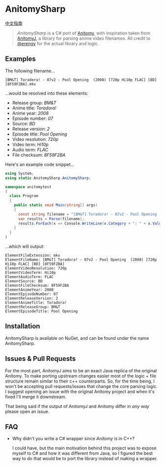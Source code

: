 # AnitomySharp

[中文指南](https://anitomysharp.chushen.xyz/)

>*AnitomySharp* is a C# port of [Anitomy](https://github.com/erengy/anitomy), with inspiration taken from [AnitomyJ](https://github.com/Vorror/anitomyJ), a library for parsing anime video filenames. All credit to [@erengy](https://github.com/erengy) for the actual library and logic.

## Examples

The following filename...

    [BM&T] Toradora! - 07v2 - Pool Opening  (2008) [720p Hi10p FLAC] [BD] [8F59F2BA].mkv

...would be resolved into these elements:

- Release group: *BM&T*
- Anime title: *Toradora!*
- Anime year: *2008*
- Episode number: *07*
- Source: *BD*
- Release version: *2*
- Episode title: *Pool Opening*
- Video resolution: *720p*
- Video term: *Hi10p*
- Audio term: *FLAC*
- File checksum: *8F59F2BA*

Here's an example code snippet...

```csharp
using System;
using static AnitomySharp.AnitomySharp;

namespace anitomytest
{
  class Program
  {
    public static void Main(string[] args)
    {
      const string filename = "[BM&T] Toradora! - 07v2 - Pool Opening  (2008) [720p Hi10p FLAC] [BD] [8F59F2BA].mkv";
      var results = Parse(filename);
      results.ForEach(x => Console.WriteLine(x.Category + ": " + x.Value));
    }
  }
}
```

...which will output:

```
ElementFileExtension: mkv
ElementFileName: [BM&T] Toradora! - 07v2 - Pool Opening  (2008) [720p Hi10p FLAC] [BD] [8F59F2BA]
ElementVideoResolution: 720p
ElementVideoTerm: Hi10p
ElementAudioTerm: FLAC
ElementSource: BD
ElementFileChecksum: 8F59F2BA
ElementAnimeYear: 2008
ElementEpisodeNumber: 07
ElementReleaseVersion: 2
ElementAnimeTitle: Toradora!
ElementReleaseGroup: BM&T
ElementEpisodeTitle: Pool Opening
```
## Installation
AnitomySharp is available on NuGet, and can be found under the name AnitomySharp.


## Issues & Pull Requests

For the most part, AnitomyJ aims to be an exact Java replica of the original Anitomy. To make porting upstream changes easier most of the logic + file structure remain similar to their c++ counterparts. So, for the time being, I won't be accepting pull requests/issues that change the core parsing logic. I suggest opening an issue with the original Anitomy project and when it's fixed I'll merge it downstream.

That being said if the output of AnitomyJ and Anitomy differ in *any way* please open an issue.

## FAQ

- Why didn't you write a C# wrapper since *Anitomy* is in C++?

    I could have, but the main motivation behind this project was to expose myself to C# and how it was different from Java, so I figured the best way to do that would be to port the library instead of making a wrapper.
